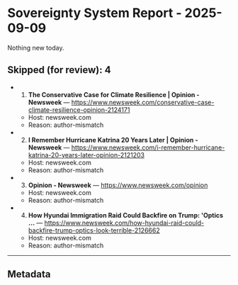 # Sovereignty System Report - 2025-09-09

Nothing new today.

## Skipped (for review): 4

- 1. **The Conservative Case for Climate Resilience | Opinion - Newsweek** — https://www.newsweek.com/conservative-case-climate-resilience-opinion-2124171
  - Host: newsweek.com
  - Reason: author-mismatch
- 2. **I Remember Hurricane Katrina 20 Years Later | Opinion - Newsweek** — https://www.newsweek.com/i-remember-hurricane-katrina-20-years-later-opinion-2121203
  - Host: newsweek.com
  - Reason: author-mismatch
- 3. **Opinion - Newsweek** — https://www.newsweek.com/opinion
  - Host: newsweek.com
  - Reason: author-mismatch
- 4. **How Hyundai Immigration Raid Could Backfire on Trump: 'Optics ...** — https://www.newsweek.com/how-hyundai-raid-could-backfire-trump-optics-look-terrible-2126662
  - Host: newsweek.com
  - Reason: author-mismatch

---

## Metadata
